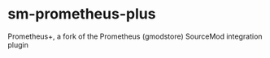 # sm-prometheus-plus
Prometheus+, a fork of the Prometheus (gmodstore) SourceMod integration plugin

